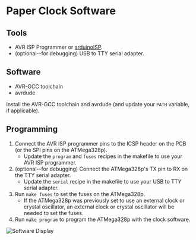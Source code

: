 # Paper Clock Software

## Tools

- AVR ISP Programmer or [arduinoISP](https://www.arduino.cc/en/tutorial/arduinoISP).
- (optional--for debugging) USB to TTY serial adapter.

## Software

- AVR-GCC toolchain
- avrdude

Install the AVR-GCC toolchain and avrdude (and update your `PATH` variable, 
if applicable).

## Programming

1. Connect the AVR ISP programmer pins to the ICSP header on the PCB (or the 
SPI pins on the ATMega328p).
    - Update the `program` and `fuses` recipes in the makefile to use your AVR 
    ISP programmer.
2. (optional--for debugging) Connect the ATMega328p's TX pin to RX on the TTY 
serial adapter.
    - Update the `serial` recipe in the makefile to use your USB to TTY serial 
    adapter.
3. Run `make fuses` to set the fuses on the ATMega328p.
    - If the ATMega328p was previously set to use an external clock or crystal 
    oscillator, an external clock or crystal oscillator will be needed to set 
    the fuses.
4. Run `make program` to program the ATMega328p with the clock software.

![Software Display](../../assets/Image.jpg)

